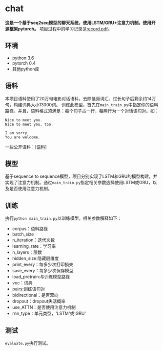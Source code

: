 # chat
**这是一个基于seq2seq模型的聊天系统，使用LSTM/GRU+注意力机制。使用开源框架pytorch。**
项目过程中的学习记录见[record.pdf](record.pdf)。

## 环境
- python 3.6
- pytorch 0.4
- 其他python库


## 语料
本项目语料使用了20万句电影对话语料，去除低频词汇、过长句子后剩余约14万句，构建词典大小13000词。
训练此模型，首先在```main_train.py```中指定你的语料路径。并且，语料格式须满足：每个句子占一行，每两行为一个对话语句对。如：
```
Nice to meet you.
Nice to meet you, too.

I am sorry.
You are welcome.
```
一些公开语料：[[语料]](https://github.com/rkadlec/ubuntu-ranking-dataset-creator)

## 模型
基于sequence to sequence模型，项目分别实现了LSTM和GRU的模型构建，并实现了注意力机制。通过```main_train.py```指定相关参数选择使用LSTM或GRU，以及是否使用注意力机制。

## 训练
执行```python main_train.py```以训练模型。相关参数解释如下：
- corpus：语料路径
- batch_size
- n_iteration：迭代次数
- learning_rate：学习率
- n_layers：层数
- hidden_size:隐藏层维度
- print_every：每多少次打印损失
- save_every：每多少次保存模型
- load_pretrain:与训练模型路径
- voc：词典
- pairs:训练语句对
- bidirectional：是否双向
- dropout：dropout失活概率
- use_ATTN：是否使用注意力机制
- rnn_type：单元类型，'LSTM'或'GRU'


## 测试
```evaluate.py```执行测试。

